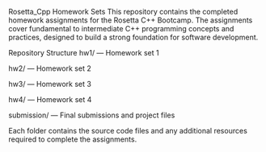 Rosetta_Cpp Homework Sets
This repository contains the completed homework assignments for the Rosetta C++ Bootcamp. The assignments cover fundamental to intermediate C++ programming concepts and practices, designed to build a strong foundation for software development.

Repository Structure
hw1/ — Homework set 1

hw2/ — Homework set 2

hw3/ — Homework set 3

hw4/ — Homework set 4

submission/ — Final submissions and project files

Each folder contains the source code files and any additional resources required to complete the assignments.

